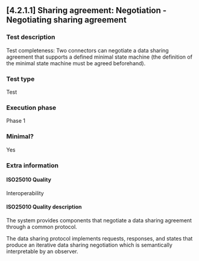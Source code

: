 
## [4.2.1.1] Sharing agreement: Negotiation - Negotiating sharing agreement
 
### Test description
Test completeness: Two connectors can negotiate a data sharing agreement that supports a defined minimal state machine (the definition of the minimal state machine must be agreed beforehand).
 
### Test type
Test
 
### Execution phase
Phase 1
 
### Minimal?
Yes
 
### Extra information
#### ISO25010 Quality
Interoperability
#### ISO25010 Quality description
The system provides components that negotiate a data sharing agreement through a common protocol.

The data sharing protocol implements requests, responses, and states that produce an iterative data sharing negotiation which is semantically interpretable by an observer.
    